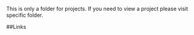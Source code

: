 This is only a folder for projects. If you need to view a project please visit specific folder.

##Links

